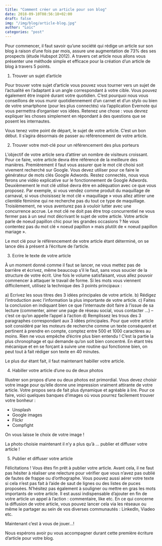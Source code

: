 ```yaml
---
title: "Comment créer un article pour son blog"
date: 2018-09-10T08:56:18+02:00
draft: false
img: "/img/blog/article-blog.jpg"
author: "Loïc"
categories: "post"
---
```


Pour commencer, il faut savoir qu’une société qui rédige un article sur son blog à raison d’une fois par mois, assure une augmentation de 73% des ses prospects (étude Hubspot 2012).<!--more-->
A travers cet article nous allons vous présenter une méthode simple et efficace pour la création d’un article de blog à travers 5 points.

1)	Trouver un sujet d’article

Pour trouver votre sujet d’article vous pouvez vous tourner vers un sujet de l’actualité en l’adaptant à un angle correspondant à votre cible. Vous pouvez également être inspiré durant votre quotidien. C’est pourquoi nous vous conseillons de vous munir quotidiennement d’un carnet et d’un stylo ou bien de votre smartphone (pour les plus connectés) via l’application Evernote qui vous permettra d’organiser vos idées.
Retenez une chose : vous devrez expliquer les choses simplement en répondant à des questions que se posent les internautes.

Vous tenez votre point de départ, le sujet de votre article. C’est un bon début. Il s’agira désormais de passer au référencement de votre article.

2)	Trouver votre mot-clé pour un référencement des plus porteurs 

L’objectif de votre article sera d’attirer un nombre de visiteurs croissant. Pour ce faire, votre article devra être référencé de la meilleure des manières. 
Premièrement il faut vous assurer que le mot clé choisi soit vivement recherché sur Google. Vous devez utiliser pour ce faire le générateur de mots clés Google Adwords. Restez connectés, nous vous ferons une vidéo explicative sur le fonctionnement de Google Adwords. 
Deuxièmement le mot clé utilisé devra être en adéquation avec ce que vous proposez. Par exemple, si vous vendez comme produit du maquillage de carnaval, si vous choisissez le mot clé « maquillage » vous allez attirer une clientèle féminine qui ne recherche pas du tout ce type de maquillage. 
Troisièmement, ne vous aventurez pas à vouloir lutter avec une concurrence accrue. Le mot clé ne doit pas être trop concurrentiel ne vous fermer pas à un seul mot décrivant le sujet de votre article. Votre article parle de noeud papillon chic pour les grandes occasions ? Ne vous contentez pas du mot clé « noeud papillon » mais plutôt de « noeud papillon mariage ».

Le mot clé pour le référencement de votre article étant déterminé, on se lance dès à présent à l’écriture de l’article.

3) Ecrire le texte de votre article

À un moment donné comme il faut se lancer, ne vous mettez pas de barrière et écrivez, même beaucoup s’il le faut, sans vous soucier de la structure de votre écrit.
Une fois le volume satisfaisant, vous allez pouvoir commencer à attaquer le travail de forme. 
Si les mots vous viennent difficilement, utilisez la technique des 3 points principaux :

a) Ecrivez les sous titres des 3 idées principales de votre article.
b) Rédigez l’introduction avec l’information la plus importante de votre article.
c) Faites la conclusion en indiquant bien ce que l’internaute doit faire à l’issue de sa lecture (commenter, aimer une page de réseau social, vous contacter …) – c’est ce qu’on appelle l’appel à l’action
d) Remplissez les trous des 3 paragraphes correspondant aux 3 idées principales.
Pour que votre article soit considéré par les moteurs de recherche comme un texte conséquent et pertinent à prendre en compte, comptez entre 500 et 1000 caractères au moins. Rien ne vous empêche d’écrire plus bien entendu !
C’est la partie la plus chronophage et qui demande qu’on soit bien concentré. En étant très mécanique et en se forçant à suivre une routine qui fonctionne bien, on peut tout à fait rédiger son texte en 40 minutes.

Le plus dur étant fait, il faut maintenant habiller votre article.

4) Habiller votre article d’une ou de deux photos

Illustrer son propos d’une ou deux photos est primordial. Vous devez choisir votre image pour qu’elle donne une impression vraiment attirante de votre article. 
Votre propos sera de fait plus dynamique et agréable à lire.
Pour ce faire, voici quelques banques d’images où vous pourrez facilement trouver votre bonheur :
-	Unsplash
-	Google images
-	Flickr
-	Compfight

On vous laisse le choix de votre image !

La photo choisie maintenant il n’y a plus qu’à … publier et diffuser votre article !

5) Publier et diffuser votre article

Félicitations ! Vous êtes fin prêt à publier votre article. 
Avant cela, il ne faut pas hésiter à réaliser une relecture pour vérifier que vous n’avez pas oublié de fautes de frappe ou d’orthographe.
Vous pouvez aussi aérer votre texte si cela n’est pas fait à l’aide de saut de lignes ou des listes de puces proposées.
N’hésitez pas également à souligner ou mettre en gras les mots importants de votre article.
Il est aussi indispensable d’ajouter en fin de votre article un appel à l’action : commentaire, like etc.
En ce qui concerne la diffusion de votre article, vous pouvez lancer cela via les réseaux ou même le partager au sein de vos diverses communautés : LinkedIn, Viadeo etc.

Maintenant c’est à vous de jouer…!


Nous espérons avoir pu vous accompagner durant cette première écriture d’article pour votre blog.
